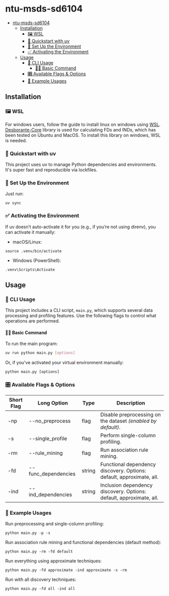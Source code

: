 # ntu-msds-sd6104

- [ntu-msds-sd6104](#ntu-msds-sd6104)
  - [Installation](#installation)
    - [🖼️ WSL](#️-wsl)
    - [🚀 Quickstart with uv](#-quickstart-with-uv)
    - [🧪 Set Up the Environment](#-set-up-the-environment)
    - [✅ Activating the Environment](#-activating-the-environment)
  - [Usage](#usage)
    - [🧰 CLI Usage](#-cli-usage)
      - [🏃‍♂️ Basic Command](#️-basic-command)
    - [🎛 Available Flags \& Options](#-available-flags--options)
    - [📌 Example Usages](#-example-usages)

## Installation

### 🖼️ WSL

For windows users, follow the guide to install linux on windows using [WSL](https://learn.microsoft.com/en-us/windows/wsl/install). [Desborante-Core](https://github.com/Desbordante/desbordante-core) library is used for calculating FDs and INDs, which has been tested on Ubuntu and MacOS. To install this library on windows, WSL is needed. 



### 🚀 Quickstart with uv

This project uses uv to manage Python dependencies and environments. It's super fast and reproducible via lockfiles.

### 🧪 Set Up the Environment
Just run:
```
uv sync
```

### ✅ Activating the Environment
If uv doesn’t auto-activate it for you (e.g., if you’re not using direnv), you can activate it manually:

- macOS/Linux:
```
source .venv/bin/activate
```

- Windows (PowerShell):
```
.venv\Scripts\Activate
```

## Usage
### 🧰 CLI Usage

This project includes a CLI script, `main.py`, which supports several data processing and profiling features. Use the following flags to control what operations are performed.

#### 🏃‍♂️ Basic Command

To run the main program:

```bash
uv run python main.py [options]
```
Or, if you've activated your virtual environment manually:
```
python main.py [options]
```

### 🎛 Available Flags & Options
| Short Flag | Long Option           | Type   | Description                                                                 |
|------------|------------------------|--------|-----------------------------------------------------------------------------|
| -np        | --no_preprocess        | flag   | Disable preprocessing on the dataset *(enabled by default)*.                |
| -s         | --single_profile       | flag   | Perform single-column profiling.                                            |
| -rm        | --rule_mining          | flag   | Run association rule mining.                                                |
| -fd        | --func_dependencies    | string | Functional dependency discovery. Options: default, approximate, all.        |
| -ind       | --ind_dependencies     | string | Inclusion dependency discovery. Options: default, approximate, all.         |



### 📌 Example Usages
Run preprocessing and single-column profiling:
```
python main.py -p -s
```
Run association rule mining and functional dependencies (default method):
```
python main.py -rm -fd default
```
Run everything using approximate techniques:
```
python main.py -fd approximate -ind approximate -s -rm
```
Run with all discovery techniques:
```
python main.py -fd all -ind all
```

